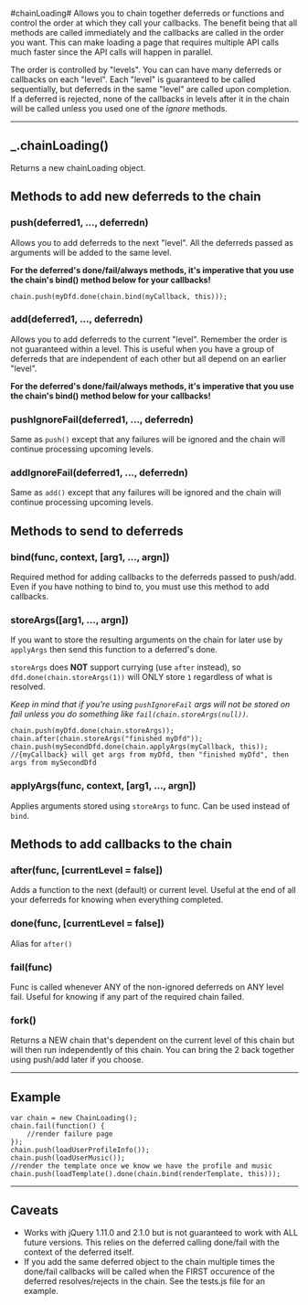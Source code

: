 #chainLoading#
Allows you to chain together deferreds or functions and control the order at which they call your callbacks.
The benefit being that all methods are called immediately and the callbacks are called in the order you want.
This can make loading a page that requires multiple API calls much faster since the API calls will happen in parallel.

The order is controlled by "levels". You can can have many deferreds or callbacks on each "level".
Each "level" is guaranteed to be called sequentially, but deferreds in the same "level" are called upon completion.
If a deferred is rejected, none of the callbacks in levels after it in the chain will be called unless you used one of the *ignore* methods.

--------------------------

## _.chainLoading() ##
Returns a new chainLoading object.

## Methods to add new deferreds to the chain ##

### push(deferred1, ..., deferredn) ###
Allows you to add deferreds to the next "level". All the deferreds passed as arguments will be added to the same level.

**For the deferred's done/fail/always methods, it's imperative that you use the chain's bind() method below for your callbacks!**
```JS
chain.push(myDfd.done(chain.bind(myCallback, this)));
```

### add(deferred1, ..., deferredn) ###
Allows you to add deferreds to the current "level". Remember the order is not guaranteed within a level.
This is useful when you have a group of deferreds that are independent of each other but all depend on an earlier "level".

**For the deferred's done/fail/always methods, it's imperative that you use the chain's bind() method below for your callbacks!**

### pushIgnoreFail(deferred1, ..., deferredn) ###
Same as `push()` except that any failures will be ignored and the chain will continue processing upcoming levels.

### addIgnoreFail(deferred1, ..., deferredn) ###
Same as `add()` except that any failures will be ignored and the chain will continue processing upcoming levels.


## Methods to send to deferreds ##

### bind(func, context, [arg1, ..., argn]) ###
Required method for adding callbacks to the deferreds passed to push/add. Even if you have nothing to bind to, you must use this method to add callbacks.

### storeArgs([arg1, ..., argn]) ###
If you want to store the resulting arguments on the chain for later use by `applyArgs` then send this function to a deferred's done.

`storeArgs` does **NOT** support currying (use `after` instead), so `dfd.done(chain.storeArgs(1))` will ONLY store `1` regardless of what is resolved.

*Keep in mind that if you're using `pushIgnoreFail` args will not be stored on fail unless you do something like `fail(chain.storeArgs(null))`.*
```JS
chain.push(myDfd.done(chain.storeArgs));
chain.after(chain.storeArgs("finished myDfd"));
chain.push(mySecondDfd.done(chain.applyArgs(myCallback, this));
//{myCallback} will get args from myDfd, then "finished myDfd", then args from mySecondDfd
```

### applyArgs(func, context, [arg1, ..., argn]) ###
Applies arguments stored using `storeArgs` to func. Can be used instead of `bind`.


## Methods to add callbacks to the chain ##

### after(func, [currentLevel = false]) ###
Adds a function to the next (default) or current level. Useful at the end of all your deferreds for knowing when everything completed.

### done(func, [currentLevel = false]) ###
Alias for `after()`

### fail(func) ###
Func is called whenever ANY of the non-ignored deferreds on ANY level fail. Useful for knowing if any part of the required chain failed.

### fork() ###
Returns a NEW chain that's dependent on the current level of this chain but will then run independently of this chain.
You can bring the 2 back together using push/add later if you choose.


--------------------------

## Example ##

```JS
var chain = new ChainLoading();
chain.fail(function() {
    //render failure page
});
chain.push(loadUserProfileInfo());
chain.push(loadUserMusic());
//render the template once we know we have the profile and music
chain.push(loadTemplate().done(chain.bind(renderTemplate, this)));
```
--------------------------

## Caveats ##

* Works with jQuery 1.11.0 and 2.1.0 but is not guaranteed to work with ALL future versions. This relies on the deferred calling done/fail with the context of the deferred itself.
* If you add the same deferred object to the chain multiple times the done/fail callbacks will be called when the FIRST occurence of the deferred resolves/rejects in the chain. See the tests.js file for an example.
